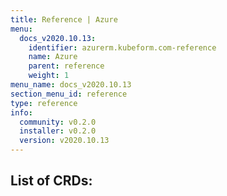 ```yaml
---
title: Reference | Azure
menu:
  docs_v2020.10.13:
    identifier: azurerm.kubeform.com-reference
    name: Azure
    parent: reference
    weight: 1
menu_name: docs_v2020.10.13
section_menu_id: reference
type: reference
info:
  community: v0.2.0
  installer: v0.2.0
  version: v2020.10.13
---
```


## List of CRDs:
